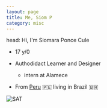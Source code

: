 ```yaml
---
layout: page
title: Me, Siom P
category: misc
---
```

head: Hi, I'm Siomara Ponce Cule

- 17 y/0
  
- Authodidact Learner and Designer
  - intern at Alamece

- From [Peru](https://www.google.com/maps/place/Peru/@-10.232317,-75.0112222,7.31z/data=!4m15!1m8!3m7!1s0x9105c850c05914f5:0xf29e011279210648!2sPeru!3b1!8m2!3d-9.189967!4d-75.015152!16zL20vMDE2d3p3!3m5!1s0x9105c850c05914f5:0xf29e011279210648!8m2!3d-9.189967!4d-75.015152!16zL20vMDE2d3p3?entry=ttu&g_ep=EgoyMDI0MTIxMS4wIKXMDSoASAFQAw%3D%3D) 🇵🇪 living in Brazil 🇧🇷

![SAT](https://github.com/user-attachments/assets/9cdaf548-33e0-4912-8dab-8dafb6592ed0)
